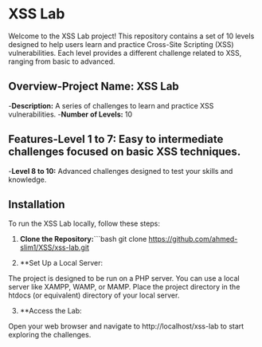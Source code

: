 # XSS Lab

Welcome to the XSS Lab project! This repository contains a set of 10 levels designed to help users learn and practice Cross-Site Scripting (XSS) vulnerabilities. Each level provides a different challenge related to XSS, ranging from basic to advanced.

## Overview-**Project Name:** XSS Lab
-**Description:** A series of challenges to learn and practice XSS vulnerabilities.
-**Number of Levels:** 10

## Features-**Level 1 to 7:** Easy to intermediate challenges focused on basic XSS techniques.
-**Level 8 to 10:** Advanced challenges designed to test your skills and knowledge.

## Installation

To run the XSS Lab locally, follow these steps:

1. **Clone the Repository:**```bash
   git clone https://github.com/ahmed-slim1/XSS/xss-lab.git

2. **Set Up a Local Server:

The project is designed to be run on a PHP server. You can use a local server like XAMPP, WAMP, or MAMP. Place the project directory in the htdocs (or equivalent) directory of your local server.


3. **Access the Lab:

Open your web browser and navigate to http://localhost/xss-lab to start exploring the challenges.
